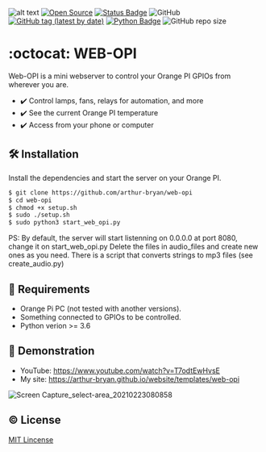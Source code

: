 ![alt text](https://github.com/arthur-bryan/web-opi/blob/master/static/images/facebook_cover_photo_2.png?raw=true)
[![Open Source](https://img.shields.io/badge/-Open%20Source-3066be?logo=Github&logoColor=white&link=https://github.com/arthur-bryan/pisco)](https://github.com/arthur-bryan/pisco)
[![Status Badge](	https://img.shields.io/badge/status-development-3066be)](https://github.com/arthur-bryan/web-opi)
![GitHub](https://img.shields.io/github/license/arthur-bryan/web-opi?color=blue)
[![GitHub tag (latest by date)](https://img.shields.io/github/v/tag/arthur-bryan/web-opi)](https://github.com/arthur-bryan/web-opi/tags)
[![Python Badge](https://img.shields.io/badge/-Python-3066be?logo=Python&logoColor=white&link=https://www.python.org/)](https://www.python.org/)
![GitHub repo size](https://img.shields.io/github/repo-size/arthur-bryan/web-opi)

# :octocat: WEB-OPI
Web-OPI is a mini webserver to control your Orange PI GPIOs from wherever you are.

-  :heavy_check_mark: Control lamps, fans, relays for automation, and more
-  :heavy_check_mark: See the current Orange PI temperature
-  :heavy_check_mark: Access from your phone or computer

## :hammer_and_wrench: Installation
Install the dependencies and start the server on your Orange PI.

```sh
$ git clone https://github.com/arthur-bryan/web-opi
$ cd web-opi
$ chmod +x setup.sh
$ sudo ./setup.sh
$ sudo python3 start_web_opi.py
```
PS: By default, the server will start listenning on 0.0.0.0 at port 8080, change it on start_web_opi.py
Delete the files in audio_files and create new ones as you need.
There is a script that converts strings to mp3 files (see create_audio.py)

## :page_facing_up: Requirements
-  Orange Pi PC (not tested with another versions).
-  Something connected to GPIOs to be controlled.
-  Python verion >= 3.6

## :movie_camera: Demonstration
-  YouTube: https://www.youtube.com/watch?v=T7odtEwHvsE
-  My site: https://arthur-bryan.github.io/website/templates/web-opi

![Screen Capture_select-area_20210223080858](https://user-images.githubusercontent.com/34891953/108835746-ab156f00-75ae-11eb-81b5-1a21d196d0c8.png)

## :copyright: License
[MIT Lincense](https://github.com/arthur-bryan/web-opi/blob/master/LICENSE.md)
